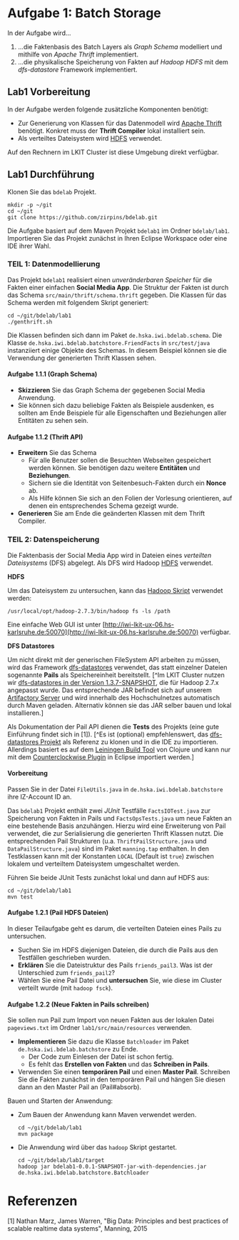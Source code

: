 # Aufgabe 1: Batch Storage

In der Aufgabe wird...

1. ...die Faktenbasis des Batch Layers als *Graph Schema* modelliert und mithilfe von *Apache Thrift* implementiert.
2. ...die physikalische Speicherung von Fakten auf *Hadoop HDFS* mit dem *dfs-datastore* Framework implementiert.

## Lab1 Vorbereitung

In der Aufgabe werden folgende zusätzliche Komponenten  benötigt:

- Zur Generierung von Klassen für das Datenmodell wird [Apache Thrift](https://thrift.apache.org) benötigt. Konkret muss der **Thrift Compiler** lokal installiert sein.
- Als verteiltes Dateisystem wird [HDFS](http://hadoop.apache.org/docs/current/hadoop-project-dist/hadoop-hdfs/HdfsDesign.html) verwendet.

Auf den Rechnern im LKIT Cluster ist diese Umgebung direkt verfügbar.

## Lab1 Durchführung

Klonen Sie das `bdelab` Projekt.

```
mkdir -p ~/git
cd ~/git
git clone https://github.com/zirpins/bdelab.git
```

Die Aufgabe basiert auf dem Maven Projekt `bdelab1` im Ordner `bdelab/lab1`. Importieren Sie das Projekt zunächst in Ihren Eclipse Workspace oder eine IDE ihrer Wahl.

### TEIL 1: Datenmodellierung

Das Projekt `bdelab1` realisiert einen *unveränderbaren Speicher* für die Fakten einer einfachen **Social Media App**. Die Struktur der Fakten ist durch das Schema `src/main/thrift/schema.thrift` gegeben. Die Klassen für das Schema werden mit folgendem Skript generiert:

```
cd ~/git/bdelab/lab1
./genthrift.sh
```

Die Klassen befinden sich dann im Paket  `de.hska.iwi.bdelab.schema`. Die Klasse `de.hska.iwi.bdelab.batchstore.FriendFacts` in `src/test/java` instanziiert einige Objekte des Schemas. In diesem Beispiel können sie die Verwendung der generierten Thrift Klassen sehen.

#### Aufgabe 1.1.1 (Graph Schema)

- **Skizzieren** Sie das Graph Schema der gegebenen Social Media Anwendung. 
- Sie können sich dazu beliebige Fakten als Beispiele ausdenken, es sollten am Ende Beispiele für alle Eigenschaften und Beziehungen aller Entitäten zu sehen sein. 

#### Aufgabe 1.1.2 (Thrift API)

- **Erweitern** Sie das Schema
	- Für alle Benutzer sollen die Besuchten Webseiten gespeichert werden können. Sie benötigen dazu weitere **Entitäten** und **Beziehungen**. 
	- Sichern sie die Identität von Seitenbesuch-Fakten durch ein **Nonce** ab. 
	- Als Hilfe können Sie sich an den Folien der Vorlesung orientieren, auf denen ein entsprechendes Schema gezeigt wurde. 
- **Generieren** Sie am Ende die geänderten Klassen mit dem Thrift Compiler.

### TEIL 2: Datenspeicherung

Die Faktenbasis der Social Media App wird in Dateien eines *verteilten Dateisystems* (DFS) abgelegt. Als DFS wird Hadoop [HDFS](http://hadoop.apache.org/docs/current/hadoop-project-dist/hadoop-hdfs/HdfsDesign.html) verwendet.

**HDFS**

Um das Dateisystem zu untersuchen, kann das [Hadoop Skript](http://hadoop.apache.org/docs/stable/hadoop-project-dist/hadoop-common/CommandsManual.html) verwendet werden:

```
/usr/local/opt/hadoop-2.7.3/bin/hadoop fs -ls /path
```

Eine einfache Web GUI ist unter [http://iwi-lkit-ux-06.hs-karlsruhe.de:50070](http://iwi-lkit-ux-06.hs-karlsruhe.de:50070) verfügbar.

**DFS Datastores**

Um nicht direkt mit der generischen FileSystem API arbeiten zu müssen, wird das Framework [dfs-datastores](https://github.com/nathanmarz/dfs-datastores) verwendet, das statt einzelner Dateien sogenannte **Pails** als Speichereinheit bereitstellt.
[^Im LKIT Cluster nutzen wir [dfs-datastores in der Version 1.3.7-SNAPSHOT](https://github.com/zirpins/dfs-datastores), die für Hadoop 2.7.x angepasst wurde. Das entsprechende JAR befindet sich auf unserem [Artifactory Server](http://iwi-i-mvn-prox.hs-karlsruhe.de:8081/artifactory) und wird innerhalb des Hochschulnetzes automatisch durch Maven geladen. Alternativ können sie das JAR selber bauen und lokal installieren.]

Als Dokumentation der Pail API dienen die **Tests** des Projekts (eine gute Einführung findet sich in [1]).
[^Es ist (optional) empfehlenswert, das [dfs-datastores Projekt](https://github.com/nathanmarz/dfs-datastores) als Referenz zu klonen und in die IDE zu importieren. Allerdings basiert es auf dem [Leiningen Build Tool](http://leiningen.org) von Clojure und kann nur mit dem [Counterclockwise Plugin](http://doc.ccw-ide.org) in Eclipse importiert werden.]

#### Vorbereitung

Passen Sie in der Datei `FileUtils.java` in `de.hska.iwi.bdelab.batchstore` ihre IZ-Account ID an.

Das `bdelab1` Projekt enthält zwei *JUnit* Testfälle `FactsIOTest.java` zur Speicherung von Fakten in Pails und `FactsOpsTests.java` um neue Fakten an eine bestehende Basis anzuhängen. Hierzu wird eine Erweiterung von Pail verwendet, die zur Serialisierung die generierten Thrift Klassen nutzt. Die entsprechenden Pail Strukturen (u.a. `ThriftPailStructure.java` und `DataPailStructure.java`) sind im Paket `manning.tap` enthalten. In den Testklassen kann mit der Konstanten `LOCAL` (Default ist `true`) zwischen lokalem und verteiltem Dateisystem umgeschaltet werden.

Führen Sie beide JUnit Tests zunächst lokal und dann auf HDFS aus:

```
cd ~/git/bdelab/lab1
mvn test
```

#### Aufgabe 1.2.1 (Pail HDFS Dateien)

In dieser Teilaufgabe geht es darum, die verteilten Dateien eines Pails zu untersuchen.

- Suchen Sie im HDFS diejenigen Dateien, die durch die Pails aus den Testfällen geschrieben wurden.
- **Erklären** Sie die Dateistruktur des Pails `friends_pail3`. Was ist der Unterschied zum `friends_pail2`?
- Wählen Sie eine Pail Datei und **untersuchen** Sie, wie diese im Cluster verteilt wurde (mit `hadoop fsck`).

#### Aufgabe 1.2.2 (Neue Fakten in Pails schreiben)

Sie sollen nun Pail zum Import von neuen Fakten aus der lokalen Datei `pageviews.txt` im Ordner `lab1/src/main/resources` verwenden.

- **Implementieren** Sie dazu die Klasse `Batchloader` im Paket `de.hska.iwi.bdelab.batchstore` zu Ende. 
	- Der Code zum Einlesen der Datei ist schon fertig. 
	- Es fehlt das **Erstellen von Fakten** und das **Schreiben in Pails**.
- Verwenden Sie einen **temporären Pail** und einen **Master Pail**. Schreiben Sie die Fakten zunächst in den temporären Pail und hängen Sie diesen dann an den Master Pail an (Pail#absorb).

Bauen und Starten der Anwendung:

- Zum Bauen der Anwendung kann Maven verwendet werden.

    ```
    cd ~/git/bdelab/lab1
    mvn package
    ```

- Die Anwendung wird über das `hadoop` Skript gestartet.

    ```
    cd ~/git/bdelab/lab1/target
    hadoop jar bdelab1-0.0.1-SNAPSHOT-jar-with-dependencies.jar de.hska.iwi.bdelab.batchstore.Batchloader
    ```

# Referenzen
[1] Nathan Marz, James Warren, "Big Data: Principles and best practices of scalable realtime data systems", Manning, 2015
